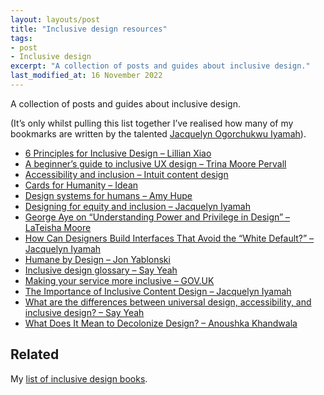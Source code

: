 ```yaml
---
layout: layouts/post
title: "Inclusive design resources"
tags:
- post
- Inclusive design
excerpt: "A collection of posts and guides about inclusive design."
last_modified_at: 16 November 2022
---
```


A collection of posts and guides about inclusive design.

(It’s only whilst pulling this list together I’ve realised how many of my bookmarks are written by the talented [Jacquelyn Ogorchukwu Iyamah](https://www.jacquelyn.design/)).

- [6 Principles for Inclusive Design – Lillian Xiao](https://uxplanet.org/6-principles-for-inclusive-design-3e9867f7f63e)
- [A beginner’s guide to inclusive UX design – Trina Moore Pervall](https://uxdesign.cc/a-beginners-guide-to-inclusive-ux-design-b8dcc94f5068)
- [Accessibility and inclusion – Intuit content design](https://contentdesign.intuit.com/accessibility-and-inclusion/)
- [Cards for Humanity – Idean](https://cardsforhumanity.idean.com/)
- [Design systems for humans – Amy Hupe](https://amyhupe.co.uk/articles/design-systems-for-humans/)
- [Designing for equity and inclusion – Jacquelyn Iyamah](https://medium.com/black-ux-collective/designing-for-equity-and-inclusion-6465bd9246cc)
- [George Aye on “Understanding Power and Privilege in Design” – LaTeisha Moore](https://medium.com/sdn-new-york-chapter/george-aye-on-understanding-power-and-privilege-in-design-1d5b26a23f4e)
- [How Can Designers Build Interfaces That Avoid the “White Default?” – Jacquelyn Iyamah](https://eyeondesign.aiga.org/design-often-encourages-the-white-default-how-can-designers-create-more-inclusive-digital-interfaces/)
- [Humane by Design – Jon Yablonski](https://humanebydesign.com/)
- [Inclusive design glossary – Say Yeah](https://sayyeah.com/glossary/category/inclusive-design/)
- [Making your service more inclusive – GOV.UK](https://www.gov.uk/service-manual/design/making-your-service-more-inclusive)
- [The Importance of Inclusive Content Design – Jacquelyn Iyamah](https://contentdesign.london/blog/the-importance-of-inclusive-content-design/)
- [What are the differences between universal design, accessibility, and inclusive design? – Say Yeah](https://sayyeah.com/digital-insights/universal-design-accessibility-inclusive-design/)
- [What Does It Mean to Decolonize Design? – Anoushka Khandwala](https://eyeondesign.aiga.org/what-does-it-mean-to-decolonize-design/)

## Related

My [list of inclusive design books](/blog/list-of-inclusive-design-books/).


